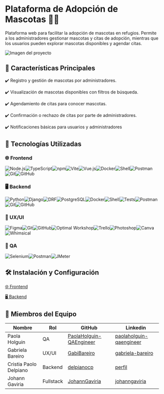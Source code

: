 # Plataforma de Adopción de Mascotas 🐶🐱

Plataforma web para facilitar la adopción de mascotas en refugios. Permite a los administradores gestionar mascotas y citas de adopción, mientras que los usuarios pueden explorar mascotas disponibles y agendar citas.

![Imagen del proyecto](image.png)

## 🚀 Características Principales

✔️ Registro y gestión de mascotas por administradores.

✔️ Visualización de mascotas disponibles con filtros de búsqueda.

✔️ Agendamiento de citas para conocer mascotas.

✔️ Confirmación o rechazo de citas por parte de administradores.

✔️ Notificaciones básicas para usuarios y administradores

## 🎯 Tecnologías Utilizadas

### 🌐 Frontend

![Node.js](https://img.shields.io/badge/Node.js-339933?style=for-the-badge&logo=nodedotjs&logoColor=white)![TypeScript](https://img.shields.io/badge/TypeScript-007ACC?style=for-the-badge&logo=typescript&logoColor=white)![npm](https://img.shields.io/badge/npm-CB3837?style=for-the-badge&logo=npm&logoColor=white)![Vite](https://img.shields.io/badge/Vite-646CFF?style=for-the-badge&logo=vite&logoColor=white)![Vue.js](https://img.shields.io/badge/Vue.js-4FC08D?style=for-the-badge&logo=vuedotjs&logoColor=white)![Docker](https://img.shields.io/badge/Docker-2496ED?style=for-the-badge&logo=docker&logoColor=white)![Shell](https://img.shields.io/badge/Shell-4EAA25?style=for-the-badge&logo=gnubash&logoColor=white)![Postman](https://img.shields.io/badge/Postman-FF6C37?style=for-the-badge&logo=postman&logoColor=white)![Git](https://img.shields.io/badge/Git-F05032?style=for-the-badge&logo=git&logoColor=white)![GitHub](https://img.shields.io/badge/GitHub-181717?style=for-the-badge&logo=github&logoColor=white)

### 🖥️ Backend

![Python](https://img.shields.io/badge/Python-3776AB?style=for-the-badge&logo=python&logoColor=white)![Django](https://img.shields.io/badge/Django-092E20?style=for-the-badge&logo=django&logoColor=white)![DRF](https://img.shields.io/badge/DRF-000000?style=for-the-badge&logo=django&logoColor=white)![PostgreSQL](https://img.shields.io/badge/PostgreSQL-4169E1?style=for-the-badge&logo=postgresql&logoColor=white)![Docker](https://img.shields.io/badge/Docker-2496ED?style=for-the-badge&logo=docker&logoColor=white)![Shell](https://img.shields.io/badge/Shell-4EAA25?style=for-the-badge&logo=gnubash&logoColor=white)![Tests](https://img.shields.io/badge/Tests-000000?style=for-the-badge&logo=jest&logoColor=white)![Postman](https://img.shields.io/badge/Postman-FF6C37?style=for-the-badge&logo=postman&logoColor=white)![Git](https://img.shields.io/badge/Git-F05032?style=for-the-badge&logo=git&logoColor=white)![GitHub](https://img.shields.io/badge/GitHub-181717?style=for-the-badge&logo=github&logoColor=white)

### 🎨 UX/UI

![Figma](https://img.shields.io/badge/Figma-F24E1E?style=for-the-badge&logo=figma&logoColor=white)![Git](https://img.shields.io/badge/Git-F05032?style=for-the-badge&logo=git&logoColor=white)![GitHub](https://img.shields.io/badge/GitHub-181717?style=for-the-badge&logo=github&logoColor=white)![Optimal Workshop](https://img.shields.io/badge/Optimal%20Workshop-000000?style=for-the-badge&logo=optimalworkshop&logoColor=white)![Trello](https://img.shields.io/badge/Trello-0052CC?style=for-the-badge&logo=trello&logoColor=white)![Photoshop](https://img.shields.io/badge/Photoshop-31A8FF?style=for-the-badge&logo=adobephotoshop&logoColor=white)![Canva](https://img.shields.io/badge/Canva-00C4CC?style=for-the-badge&logo=canva&logoColor=white)![Whimsical](https://img.shields.io/badge/Whimsical-FF4C4C?style=for-the-badge&logo=whimsical&logoColor=white)

### 🧪 QA

![Selenium](https://img.shields.io/badge/Selenium-43B02A?style=for-the-badge&logo=selenium&logoColor=white)![Postman](https://img.shields.io/badge/Postman-FF6C37?style=for-the-badge&logo=postman&logoColor=white)![JMeter](https://img.shields.io/badge/JMeter-D22128?style=for-the-badge&logo=apachejmeter&logoColor=white)

## 🛠️ Instalación y Configuración

[🌐 Frontend](frontend/README.md)

[🖥️ Backend](backend/README.md)

## 👥 Miembros del Equipo

| Nombre                 | Rol       | GitHub                   | Linkedin                 |
|------------------------|-----------|--------------------------|--------------------------|
| Paola Holguin          | QA        | [PaolaHolguin-QAEngineer](https://github.com/PaolaHolguin-QAEngineer) | [paolaholguin-qaengineer](https://linkedin.com/in/paolaholguin-qaengineer) |
| Gabriela Bareiro       | UX/UI     | [GabiBareiro](https://github.com/GabiBareiro) | [gabriela-bareiro](https://linkedin.com/in/gabriela-bareiro) |
| Cristia Paolo Delpiano | Backend   | [delpianocp](https://github.com/delpianocp) | [perfil](https://linkedin.com/in/) |
| Johann Gaviria         | Fullstack | [JohannGaviria](https://github.com/JohannGaviria) | [johanngaviria](https://linkedin.com/in/johanngaviria) |
